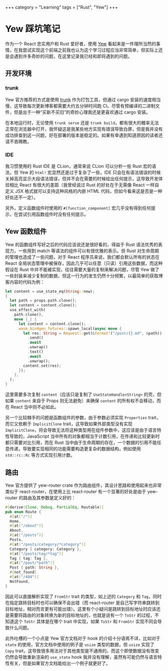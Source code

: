 +++
category = "Learning"
tags = ["Rust", "Yew"]
+++
# Yew 踩坑笔记
作为一个 React 忠实用户和 Rust 爱好者，使用 [Yew](https://yew.rs/) 看起来是一件理所当然的事情，在我尝试实现这个前端之前我也认为这个学习过程应当非常简单，但实际上还是会遇到许多奇妙的问题，在这里记录我已经和即将遇到的问题。
## 开发环境
### trunk
Yew 官方推荐的方式是使用 [trunk](https://trunkrs.dev/) 作为打包工具，但通过 cargo 安装的速度相当慢，这导致每次更新博客都需要大约五分钟时间跑 CI。尽管有预编译的二进制文件，但是出于一种“买新不买旧”的奇妙心理我还是更喜欢通过 cargo 安装。

在本地运行时，无论使用 `trunk serve` 还是 `trunk build`，都有很大的概率无法正常在浏览器中打开，我怀疑这是我某些地方实现有错误导致白屏，但是我并没有成功排查到这一问题，好在部署的版本是稳定的。如果有幸遇到知道原因的读者还请不吝赐教。
### IDE
我习惯使用的 Rust IDE 是 CLion，通常来说 CLion 可以分析一些 Rust 宏的语法，但 Yew 的 `html!` 宏显然还是过于复杂了一些，IDE 只会在有语法错误的时候关掉高亮显示大段语法错误，但并不会在需要的时候给出任何提示，这导致开发体验相比 React 有很大的差距（我曾经说过 Rust 的好处在于无需像 React 一样自定义 JSX 格式就可以支持这种风格的内嵌 HTML 代码，但如今看来这是否是一种好处还不一定）。

另外，定义函数组件时使用的 `#[function_component]` 宏几乎没有得到任何提示，在尝试引用函数组件时没有任何提示。
## Yew 函数组件
Yew 的函数组件写好之后的代码应该说还是很好看的，得益于 Rust 语法优秀的表现力，一些用到 match 等语法的组件可以有很优雅的表示。但 Rust 对生命周期的管理也造成了一些问题，对于 React 程序员来说，我们都会默认所有的状态在 React 全局状态管理中被保存，因此几乎可以任意（只读）引用这些数据，而这种假设在 Rust 中并不能被实现，往往需要大量的复制来解决问题，尽管 Yew 做了一些封装来减少复制的数据，但这一行为的发生仍然十分频繁，以最简单的获取博客内容的代码为例：
```rust
let content = use_state_eq(String::new);
{
  let path = props.path.clone();
  let content = content.clone();
  use_effect_with(
    path.clone(),
    move |_| {
      let content = content.clone();
      wasm_bindgen_futures::spawn_local(async move {
        let res: String = Request::get(&format!("/post/{}.md", &path))
          .send()
          .await
          .unwrap()
          .text()
          .await
          .unwrap();
        content.set(res);
      });
    },
  );
}
```
这里需要多次复制 `content`（应该只是复制了 `UseStateHandle<String>` 的壳，但如果 `content` 来自于 Props 则无法避免）来确保 `content` 的所有权不会移动，而在 React 当中则不必如此。

另一个比较棘手的问题是函数组件的参数，由于参数必须实现 `Properties` trait，而它又依赖于 `ImplicitClone` trait，这导致如果外部类型没有实现 `ImplicitClone`，将会导致无法将这种类型用在组件参数中，这应该是由于语言特性导致的，JavaScript 当中所有的对象都相当于计数引用，在传递和比较更新时都只需要对比引用，而在 Rust 当中由于生命周期的存在，一个数据的引用不能任意传递，导致要实现相同的功能需要构造更复杂的数据结构，例如使用 `std::rc::Rc` 等方式实现引用计数。
## 路由
Yew 官方提供了 yew-router crate 作为路由组件，其设计思路和使用起来也非常类似于 react-router，在使用上比 react-router 有一个显著的好处是由于 yew-router 的路由及其参数是定义好的：
```rust
#[derive(Clone, Debug, PartialEq, Routable)]
pub enum Route {
  #[at("/")]
  Home,
  #[at("/about")]
  About,
  #[at("/posts")]
  Posts,
  #[at("/posts/category/*category")]
  Category { category: Category },
  #[at("/posts/tag/*tag")]
  Tag { tag: Tag },
  #[at("/post/*path")]
  Post { path: String },
  #[not_found]
  #[at("/404")]
  NotFound,
}
```
因此可以直接解析实现了 `FromStr` trait 的类型，如上述的 `Category` 和 `Tag`，同时在指定跳转目标时也可以确保不会出错（而 react-router 是自己写字符串跳转到目标地址，相对而言更有可能出错）。这里有个小疑问是跳转到目标地址时应该还是需要将路由的对象转换为新的目标地址的，也就是说有一个 `ToStr` 的过程，不知道这个 `ToStr` 具体是在哪个 trait 中实现，如果 `ToStr` 和 `FromStr` 实现不同会导致什么问题。

此外吐槽的一个小点是 Yew 官方文档对于 hook 的介绍十分语焉不详，比如对于 `state` 的使用，官方文档中使用的例子是 `usize` 类型的数据，但 `usize` 实现了 `Copy` trait，这导致很多用法对于其他类型是不通用的。而这个即使数据没有改变仍然会导致重新渲染的 `use_state` hook 我并没有理解，虽然有可能仍然与语言特性有关，但是如果官方文档能给出一个例子就更好了。